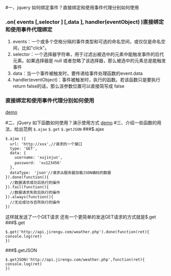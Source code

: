#一、jquery 如何绑定事件？直接绑定和使用事件代理分别如何使用
### .on( events [,selector ] [,data ], handler(eventObject) )直接绑定和使用事件代理绑定
1. events：一个或多个空格分隔的事件类型和可选的命名空间，或仅仅是命名空间，比如"click"。
2. selector：一个选择器字符串，用于过滤出被选中的元素中能触发事件的后代元素。如果选择器是 null 或者忽略了该选择器，那么被选中的元素总是能触发事件
3. data：当一个事件被触发时，要传递给事件处理函数的event.data
4. handler(eventObject)：事件被触发时，执行的函数。若该函数只是要执行return false的话，那么该参数位置可以直接简写成 false

### 直接绑定和使用事件代理分别如何使用

[demo](http://js.jirengu.com/yigasobibo/1/edit?html,js,console,output "null")

#二、jQuery 如下函数如何使用？演示使用方式
  [demo](http://js.jirengu.com/cumorahezu/1/edit?html,js,output)
#三、介绍一些函数的用法，给出范例
```$.ajax```
```$.get```
```$.getJSON```
###$.ajax
```
$.ajax ({
  url: 'http://xxx',//请求的一个接口
  type: 'GET',
  data: {
    username: 'xujinjun',
    password:　'xu123456'
  },
  dataType:　'json'//请求从服务器加载JSON编码的数据
}).done(function(){
  //数据请求成功后执行的操作
}).fail(function(){
  //数据请求失败后执行的操作
}).always(function(){
  //无论成功与否所执行的操作
})
```
这样就发送了一个GET请求
还有一个更简单的发送GET请求的方式就是$.get
###$.get
   ```
$.get('http://api.jirengu.com/weather.php').done(function(ret){
console.log(ret)
})
```
###$.getJSON
```
$.getJSON('http://api.jirengu.com/weather.php',function(ret){
console.log(ret)
})
```

